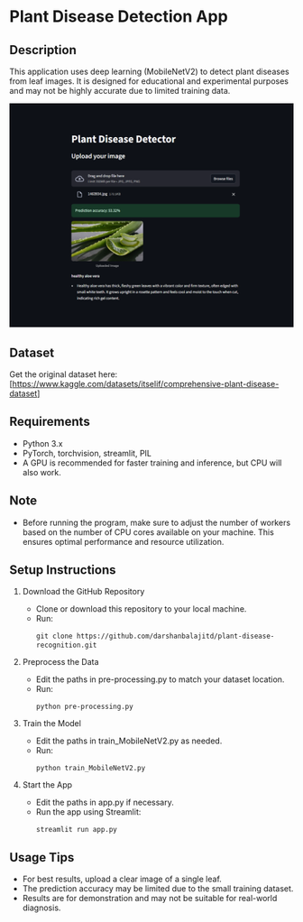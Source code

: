 # Plant Disease Detection App
## Description
This application uses deep learning (MobileNetV2) to detect plant diseases from leaf images. It is designed for educational and experimental purposes and may not be highly accurate due to limited training data.

![Demo](./demo.png)

## Dataset
Get the original dataset here: [https://www.kaggle.com/datasets/itselif/comprehensive-plant-disease-dataset]

## Requirements
- Python 3.x
- PyTorch, torchvision, streamlit, PIL
- A GPU is recommended for faster training and inference, but CPU will also work.

## Note
- Before running the program, make sure to adjust the number of workers based on the number of CPU cores available on your machine. This ensures optimal performance and resource utilization.
## Setup Instructions
1. Download the GitHub Repository
   
   - Clone or download this repository to your local machine.
   - Run:
     ```
     git clone https://github.com/darshanbalajitd/plant-disease-recognition.git
     ```
2. Preprocess the Data
   
   - Edit the paths in pre-processing.py to match your dataset location.
   - Run:
     ```
     python pre-processing.py
     ```
3. Train the Model
   
   - Edit the paths in train_MobileNetV2.py as needed.
   - Run:
     ```
     python train_MobileNetV2.py
     ```
4. Start the App
   
   - Edit the paths in app.py if necessary.
   - Run the app using Streamlit:
     ```
     streamlit run app.py
     ```
## Usage Tips
- For best results, upload a clear image of a single leaf.
- The prediction accuracy may be limited due to the small training dataset.
- Results are for demonstration and may not be suitable for real-world diagnosis.
